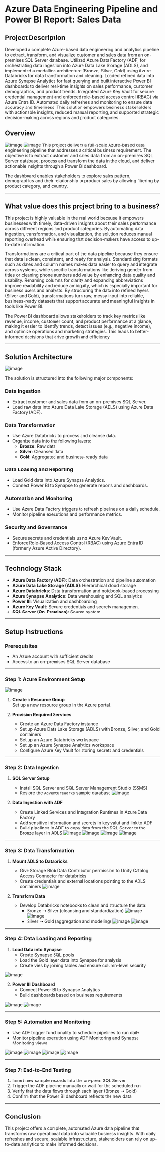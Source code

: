 # Azure Data Engineering Pipeline and Power BI Report: Sales Data

## Project Description
Developed a complete Azure-based data engineering and analytics pipeline to extract, transform, and visualize customer and sales data from an on-premises SQL Server database. Utilized Azure Data Factory (ADF) for orchestrating data ingestion into Azure Data Lake Storage (ADLS), and implemented a medallion architecture (Bronze, Silver, Gold) using Azure Databricks for data transformation and cleaning. Loaded refined data into Azure Synapse Analytics for fast querying and built interactive Power BI dashboards to deliver real-time insights on sales performance, customer demographics, and product trends. Integrated Azure Key Vault for secure credential management and enforced role-based access control (RBAC) via Azure Entra ID. Automated daily refreshes and monitoring to ensure data accuracy and timeliness. This solution empowers business stakeholders with actionable insights, reduced manual reporting, and supported strategic decision-making across regions and product categories.
## Overview
![image](images/1.png)
![image](images/111.png)
This project delivers a full-scale Azure-based data engineering pipeline that addresses a critical business requirement. The objective is to extract customer and sales data from an on-premises SQL Server database, process and transform the data in the cloud, and deliver actionable insights through a Power BI dashboard.

The dashboard enables stakeholders to explore sales pattern, demographics and their relationship to product sales by allowing filtering by product category, and country.


---
## What value does this project bring to a business?
This project is highly valuable in the real world because it empowers businesses with timely, data-driven insights about their sales performance across different regions and product categories. By automating data ingestion, transformation, and visualization, the solution reduces manual reporting overhead while ensuring that decision-makers have access to up-to-date information.

Transformations are a critical part of the data pipeline because they ensure that data is clean, consistent, and ready for analysis. Standardizing formats such as dates and column names makes data easier to query and integrate across systems, while specific transformations like deriving gender from titles or cleaning phone numbers add value by enhancing data quality and usability. Renaming columns for clarity and expanding abbreviations improve readability and reduce ambiguity, which is especially important for business users and analysts. By structuring the data into refined layers (Silver and Gold), transformations turn raw, messy input into reliable, business-ready datasets that support accurate and meaningful insights in tools like Power BI.

The Power BI dashboard allows stakeholders to track key metrics like revenue, income, customer count, and product performance at a glance, making it easier to identify trends, detect issues (e.g., negative income), and optimize operations and marketing strategies. This leads to better-informed decisions that drive growth and efficiency.

---

## Solution Architecture
![image](images/arc.png)

The solution is structured into the following major components:

### Data Ingestion
- Extract customer and sales data from an on-premises SQL Server.
- Load raw data into Azure Data Lake Storage (ADLS) using Azure Data Factory (ADF).

### Data Transformation
- Use Azure Databricks to process and cleanse data.
- Organize data into the following layers:
  - **Bronze**: Raw data
  - **Silver**: Cleansed data
  - **Gold**: Aggregated and business-ready data

### Data Loading and Reporting
- Load Gold data into Azure Synapse Analytics.
- Connect Power BI to Synapse to generate reports and dashboards.

### Automation and Monitoring
- Use Azure Data Factory triggers to refresh pipelines on a daily schedule.
- Monitor pipeline executions and performance metrics.

### Security and Governance
- Secure secrets and credentials using Azure Key Vault.
- Enforce Role-Based Access Control (RBAC) using Azure Entra ID (formerly Azure Active Directory).

---

## Technology Stack

- **Azure Data Factory (ADF)**: Data orchestration and pipeline automation
- **Azure Data Lake Storage (ADLS)**: Hierarchical cloud storage
- **Azure Databricks**: Data transformation and notebook-based processing
- **Azure Synapse Analytics**: Data warehousing and SQL analytics
- **Power BI**: Visualization and dashboarding
- **Azure Key Vault**: Secure credentials and secrets management
- **SQL Server (On-Premises)**: Source system

---

## Setup Instructions

### Prerequisites

- An Azure account with sufficient credits
- Access to an on-premises SQL Server database

---

### Step 1: Azure Environment Setup

![image](images/3.png)

1. **Create a Resource Group**  
   Set up a new resource group in the Azure portal.

2. **Provision Required Services**
   - Create an Azure Data Factory instance
   - Set up Azure Data Lake Storage (ADLS) with Bronze, Silver, and Gold containers
   - Set up an Azure Databricks workspace
   - Set up an Azure Synapse Analytics workspace
   - Configure Azure Key Vault for storing secrets and credentials

---

### Step 2: Data Ingestion

1. **SQL Server Setup**
   - Install SQL Server and SQL Server Management Studio (SSMS)
   - Restore the `AdventureWorks` sample database
  ![image](images/4.png)

2. **Data Ingestion with ADF**
   - Create Linked Services and Integration Runtimes in Azure Data Factory
   - Add sensitive information and secrets in key valut and link to ADF  
   - Build pipelines in ADF to copy data from the SQL Server to the Bronze layer in ADLS
![image](images/5.png)
![image](images/6.png)
![image](images/7.png)
![image](images/8.png)
---

### Step 3: Data Transformation

1. **Mount ADLS to Databricks**
   - Give Storage Blob Data Contributor permission to Unity Catalog Access Connector for databricks
   - Create credentials and external locations pointing to the ADLS containers
![image](images/9.png)

2. **Transform Data**
   - Develop Databricks notebooks to clean and structure the data:
     - Bronze ➝ Silver (cleansing and standardization)
![image](images/10.png)
![image](images/11.png)
     - Silver ➝ Gold (aggregation and modeling)
![image](images/12.png)
![image](images/13.png)

---

### Step 4: Data Loading and Reporting

1. **Load Data into Synapse**
   - Create Synapse SQL pools
   - Load the Gold layer data into Synapse for analysis
   - Create vies by joining tables and ensure column-level security
    
![image](images/gg.png)

2. **Power BI Dashboard**
   - Connect Power BI to Synapse Analytics
   - Build dashboards based on business requirements
  
  ![image](images/15.png)
  ![image](images/16.png)


---

### Step 5: Automation and Monitoring

- Use ADF trigger functionality to schedule pipelines to run daily
- Monitor pipeline execution using ADF Monitoring and Synapse Monitoring views

![image](images/18.png)
![image](images/19.png)
![image](images/20.png)
![image](images/22.png)


---

### Step 7: End-to-End Testing

1. Insert new sample records into the on-prem SQL Server
2. Trigger the ADF pipeline manually or wait for the scheduled run
3. Verify that the data flows through each layer (Bronze ➝ Gold)
4. Confirm that the Power BI dashboard reflects the new data

---

## Conclusion

This project offers a complete, automated Azure data pipeline that transforms raw operational data into valuable business insights. With daily refreshes and secure, scalable infrastructure, stakeholders can rely on up-to-date analytics to make informed decisions.

